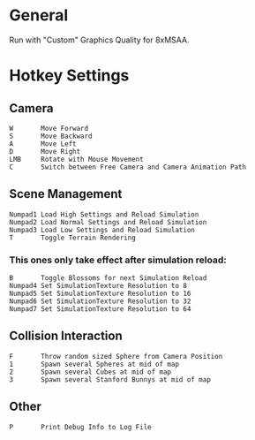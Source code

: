 # General
Run with "Custom" Graphics Quality for 8xMSAA.

# Hotkey Settings
## Camera
	W		Move Forward
	S		Move Backward
	A		Move Left
	D		Move Right
	LMB		Rotate with Mouse Movement
	C 		Switch between Free Camera and Camera Animation Path

## Scene Management
	Numpad1	Load High Settings and Reload Simulation
	Numpad2	Load Normal Settings and Reload Simulation
	Numpad3	Load Low Settings and Reload Simulation
	T 		Toggle Terrain Rendering
	
### This ones only take effect after simulation reload:
	B 		Toggle Blossoms for next Simulation Reload
	Numpad4 Set SimulationTexture Resolution to 8
	Numpad5 Set SimulationTexture Resolution to 16
	Numpad6 Set SimulationTexture Resolution to 32
	Numpad7 Set SimulationTexture Resolution to 64

## Collision Interaction
	F 		Throw random sized Sphere from Camera Position
	1		Spawn several Spheres at mid of map
	2		Spawn several Cubes at mid of map
	3		Spawn several Stanford Bunnys at mid of map

## Other
	P 		Print Debug Info to Log File
